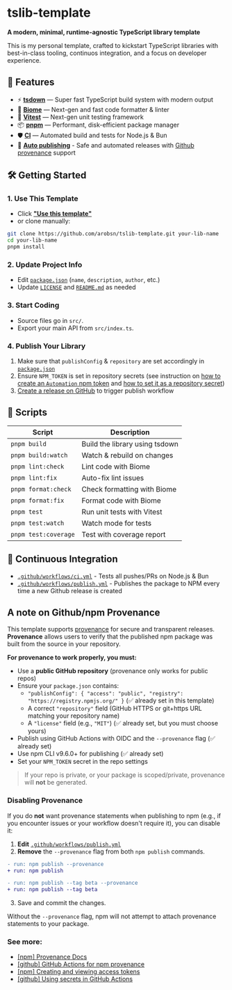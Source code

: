 # tslib-template

**A modern, minimal, runtime-agnostic TypeScript library template**

This is my personal template, crafted to kickstart TypeScript libraries with best-in-class tooling, continuos integration, and a focus on developer experience.

## 🚀 Features

- ⚡ [**tsdown**](https://tsdown.dev/) — Super fast TypeScript build system with modern output
- 🧹 [**Biome**](https://biomejs.dev/) — Next-gen and fast code formatter & linter
- 🔬 [**Vitest**](https://vitest.dev/) — Next-gen unit testing framework
- 📦 [**pnpm**](https://pnpm.io/) — Performant, disk-efficient package manager
- 🛡️ [**CI**](https://docs.github.com/en/actions) — Automated build and tests for Node.js & Bun
- 🚀 [**Auto publishing**](https://www.npmjs.com/) - Safe and automated releases with [Github provenance](https://github.blog/security/supply-chain-security/introducing-npm-package-provenance/) support

## 🛠️ Getting Started

### 1. Use This Template

- Click [**"Use this template"**](https://github.com/arobsn/tslib-template/generate)
- or clone manually:

```sh
git clone https://github.com/arobsn/tslib-template.git your-lib-name
cd your-lib-name
pnpm install
```

### 2. Update Project Info

- Edit [`package.json`](package.json) (`name`, `description`, `author`, etc.)
- Update [`LICENSE`](LICENSE) and [`README.md`](README.md) as needed

### 3. Start Coding

- Source files go in `src/`.
- Export your main API from `src/index.ts`.

### 4. Publish Your Library

1. Make sure that `publishConfig` & `repository` are set accordingly in [`package.json`](package.json)
2. Ensure `NPM_TOKEN` is set in repository secrets (see instruction on [how to create an `Automation` npm token](https://docs.npmjs.com/creating-and-viewing-access-tokens#creating-access-tokens) and [how to set it as a repository secret](https://docs.github.com/en/actions/security-for-github-actions/security-guides/using-secrets-in-github-actions#creating-secrets-for-a-repository))
3. [Create a release on GitHub](https://docs.github.com/en/repositories/releasing-projects-on-github/managing-releases-in-a-repository#creating-a-release) to trigger publish workflow

## 🧪 Scripts

| Script               | Description                    |
| -------------------- | ------------------------------ |
| `pnpm build`         | Build the library using tsdown |
| `pnpm build:watch`   | Watch & rebuild on changes     |
| `pnpm lint:check`    | Lint code with Biome           |
| `pnpm lint:fix`      | Auto-fix lint issues           |
| `pnpm format:check`  | Check formatting with Biome    |
| `pnpm format:fix`    | Format code with Biome         |
| `pnpm test`          | Run unit tests with Vitest     |
| `pnpm test:watch`    | Watch mode for tests           |
| `pnpm test:coverage` | Test with coverage report      |

## 🤖 Continuous Integration

- [`.github/workflows/ci.yml`](.github/workflows/ci.yml) - Tests all pushes/PRs on Node.js & Bun
- [`.github/workflows/publish.yml`](.github/workflows/publish.yml) - Publishes the package to NPM every time a new Github release is created

## A note on Github/npm Provenance

This template supports [provenance](https://github.blog/security/supply-chain-security/introducing-npm-package-provenance/) for secure and transparent releases. **Provenance** allows users to verify that the published npm package was built from the source in your repository.

**For provenance to work properly, you must:**

- Use a **public GitHub repository** (provenance only works for public repos)
- Ensure your `package.json` contains:
  - `"publishConfig": { "access": "public", "registry": "https://registry.npmjs.org/" }` (✅ already set in this template)
  - A correct `"repository"` field (GitHub HTTPS or git+https URL matching your repository name)
  - A `"license"` field (e.g., `"MIT"`) (✅ already set, but you must choose yours)
- Publish using GitHub Actions with OIDC and the `--provenance` flag (✅ already set)
- Use npm CLI v9.6.0+ for publishing (✅ already set)
- Set your `NPM_TOKEN` secret in the repo settings

> If your repo is private, or your package is scoped/private, provenance will **not** be generated.

### Disabling Provenance

If you do **not** want provenance statements when publishing to npm (e.g., if you encounter issues or your workflow doesn't require it), you can disable it:

1. **Edit** [`.github/workflows/publish.yml`](.github/workflows/publish.yml)
2. **Remove** the `--provenance` flag from both `npm publish` commands.

```diff
- run: npm publish --provenance
+ run: npm publish

- run: npm publish --tag beta --provenance
+ run: npm publish --tag beta
```

3. Save and commit the changes.

Without the `--provenance` flag, npm will not attempt to attach provenance statements to your package.

### See more:

- [[npm] Provenance Docs](https://docs.npmjs.com/generating-provenance-statements)
- [[github] GitHub Actions for npm provenance](https://docs.github.com/en/actions/publishing-packages/publishing-nodejs-packages)
- [[npm] Creating and viewing access tokens](https://docs.npmjs.com/creating-and-viewing-access-tokens)
- [[github] Using secrets in GitHub Actions](https://docs.github.com/en/actions/security-for-github-actions/security-guides/using-secrets-in-github-actions)
